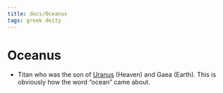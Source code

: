 ```yaml
---
title: docs/Oceanus
tags: greek deity
---
```


# Oceanus 
- Titan who was the son of [Uranus](Uranus.md) (Heaven) and Gaea (Earth). This is obviously how the word “ocean” came about.
